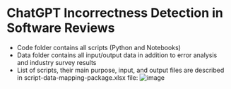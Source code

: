 # ChatGPT Incorrectness Detection in Software Reviews
- Code folder contains all scripts (Python and Notebooks)
- Data folder contains all input/output data in addition to error analysis and industry survey results
- List of scripts, their main purpose, input, and output files are described in script-data-mapping-package.xlsx file:
![image](https://github.com/Anonymous-Open-Science/Guided-Prompting-to-Detect-Chatbot-Response-Incorrectness/assets/124219370/67ede236-02ec-45ad-b038-a192fb815b25)

